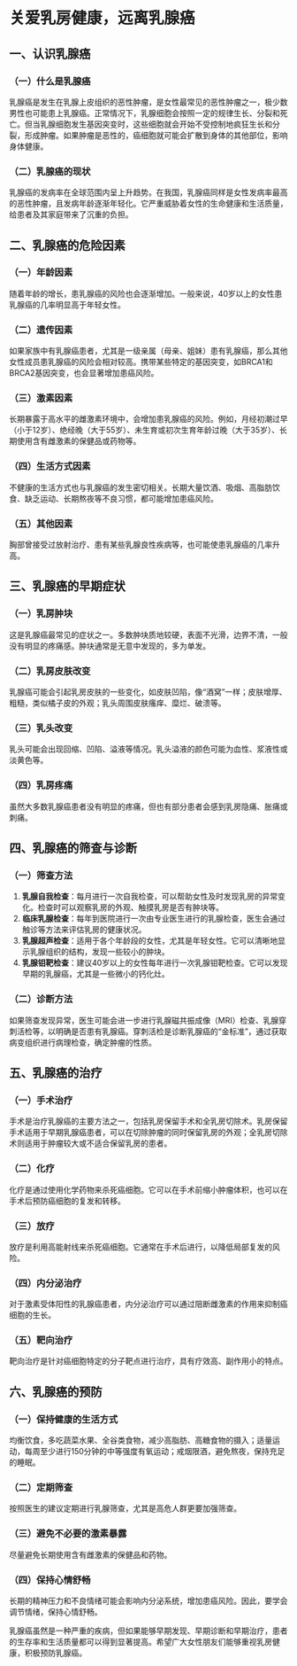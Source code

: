 # 关爱乳房健康，远离乳腺癌

## 一、认识乳腺癌
### （一）什么是乳腺癌
乳腺癌是发生在乳腺上皮组织的恶性肿瘤，是女性最常见的恶性肿瘤之一，极少数男性也可能患上乳腺癌。正常情况下，乳腺细胞会按照一定的规律生长、分裂和死亡。但当乳腺细胞发生基因突变时，这些细胞就会开始不受控制地疯狂生长和分裂，形成肿瘤。如果肿瘤是恶性的，癌细胞就可能会扩散到身体的其他部位，影响身体健康。

### （二）乳腺癌的现状
乳腺癌的发病率在全球范围内呈上升趋势。在我国，乳腺癌同样是女性发病率最高的恶性肿瘤，且发病年龄逐渐年轻化。它严重威胁着女性的生命健康和生活质量，给患者及其家庭带来了沉重的负担。

## 二、乳腺癌的危险因素
### （一）年龄因素
随着年龄的增长，患乳腺癌的风险也会逐渐增加。一般来说，40岁以上的女性患乳腺癌的几率明显高于年轻女性。

### （二）遗传因素
如果家族中有乳腺癌患者，尤其是一级亲属（母亲、姐妹）患有乳腺癌，那么其他女性成员患乳腺癌的风险会相对较高。携带某些特定的基因突变，如BRCA1和BRCA2基因突变，也会显著增加患癌风险。

### （三）激素因素
长期暴露于高水平的雌激素环境中，会增加患乳腺癌的风险。例如，月经初潮过早（小于12岁）、绝经晚（大于55岁）、未生育或初次生育年龄过晚（大于35岁）、长期使用含有雌激素的保健品或药物等。

### （四）生活方式因素
不健康的生活方式也与乳腺癌的发生密切相关。长期大量饮酒、吸烟、高脂肪饮食、缺乏运动、长期熬夜等不良习惯，都可能增加患癌风险。

### （五）其他因素
胸部曾接受过放射治疗、患有某些乳腺良性疾病等，也可能使患乳腺癌的几率升高。

## 三、乳腺癌的早期症状
### （一）乳房肿块
这是乳腺癌最常见的症状之一。多数肿块质地较硬，表面不光滑，边界不清，一般没有明显的疼痛感。肿块通常是无意中发现的，多为单发。

### （二）乳房皮肤改变
乳腺癌可能会引起乳房皮肤的一些变化，如皮肤凹陷，像“酒窝”一样；皮肤增厚、粗糙，类似橘子皮的外观；乳头周围皮肤瘙痒、糜烂、破溃等。

### （三）乳头改变
乳头可能会出现回缩、凹陷、溢液等情况。乳头溢液的颜色可能为血性、浆液性或淡黄色等。

### （四）乳房疼痛
虽然大多数乳腺癌患者没有明显的疼痛，但也有部分患者会感到乳房隐痛、胀痛或刺痛。

## 四、乳腺癌的筛查与诊断
### （一）筛查方法
1. **乳腺自我检查**：每月进行一次自我检查，可以帮助女性及时发现乳房的异常变化。检查时可以观察乳房的外观、触摸乳房是否有肿块等。
2. **临床乳腺检查**：每年到医院进行一次由专业医生进行的乳腺检查，医生会通过触诊等方法来评估乳房的健康状况。
3. **乳腺超声检查**：适用于各个年龄段的女性，尤其是年轻女性。它可以清晰地显示乳腺组织的结构，发现一些较小的肿块。
4. **乳腺钼靶检查**：建议40岁以上的女性每年进行一次乳腺钼靶检查。它可以发现早期的乳腺癌，尤其是一些微小的钙化灶。

### （二）诊断方法
如果筛查发现异常，医生可能会进一步进行乳腺磁共振成像（MRI）检查、乳腺穿刺活检等，以明确是否患有乳腺癌。穿刺活检是诊断乳腺癌的“金标准”，通过获取病变组织进行病理检查，确定肿瘤的性质。

## 五、乳腺癌的治疗
### （一）手术治疗
手术是治疗乳腺癌的主要方法之一，包括乳房保留手术和全乳房切除术。乳房保留手术适用于早期乳腺癌患者，可以在切除肿瘤的同时保留乳房的外观；全乳房切除术则适用于肿瘤较大或不适合保留乳房的患者。

### （二）化疗
化疗是通过使用化学药物来杀死癌细胞。它可以在手术前缩小肿瘤体积，也可以在手术后预防癌细胞的复发和转移。

### （三）放疗
放疗是利用高能射线来杀死癌细胞。它通常在手术后进行，以降低局部复发的风险。

### （四）内分泌治疗
对于激素受体阳性的乳腺癌患者，内分泌治疗可以通过阻断雌激素的作用来抑制癌细胞的生长。

### （五）靶向治疗
靶向治疗是针对癌细胞特定的分子靶点进行治疗，具有疗效高、副作用小的特点。

## 六、乳腺癌的预防
### （一）保持健康的生活方式
均衡饮食，多吃蔬菜水果、全谷类食物，减少高脂肪、高糖食物的摄入；适量运动，每周至少进行150分钟的中等强度有氧运动；戒烟限酒，避免熬夜，保持充足的睡眠。

### （二）定期筛查
按照医生的建议定期进行乳腺筛查，尤其是高危人群更要加强筛查。

### （三）避免不必要的激素暴露
尽量避免长期使用含有雌激素的保健品和药物。

### （四）保持心情舒畅
长期的精神压力和不良情绪可能会影响内分泌系统，增加患癌风险。因此，要学会调节情绪，保持心情舒畅。

乳腺癌虽然是一种严重的疾病，但如果能够早期发现、早期诊断和早期治疗，患者的生存率和生活质量都可以得到显著提高。希望广大女性朋友们能够重视乳房健康，积极预防乳腺癌。 